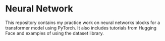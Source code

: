 # Neural Network

This repository contains my practice work on neural networks blocks for a transformer model using PyTorch. It also includes tutorials from Hugging Face and examples of using the dataset library.
